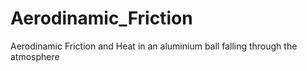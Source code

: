 # Aerodinamic_Friction
Aerodinamic Friction and Heat in an aluminium ball falling through the atmosphere
